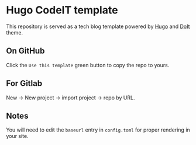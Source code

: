 # Hugo CodeIT template

This repository is served as a tech blog template powered by [Hugo](https://gohugo.io/) and [DoIt](https://github.com/HEIGE-PCloud/DoIt) theme.

## On GitHub

Click the `Use this template` green button to copy the repo to yours.

## For Gitlab

New -> New project -> import project -> repo by URL.

## Notes

You will need to edit the `baseurl` entry in `config.toml` for proper rendering in your site.
